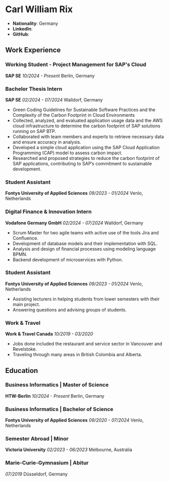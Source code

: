 # Carl William Rix 

- **Nationality**: Germany
- **LinkedIn**:
- **GitHub**:

## Work Experience

### Working Student - Project Management for SAP's Cloud
**SAP SE**
*10/2024 - Present*
Berlin, Germany

### Bachelor Thesis Intern 
**SAP SE**
*02/2024 - 07/2024*
Walldorf, Germany

- Green Coding Guidelines for Sustainable Software Practices and the Complexity of the Carbon Footprint in Cloud Environments
- Collected, analyzed, and evaluated application usage data and the AWS cloud infrastructure to determine the carbon footprint of SAP solutions running on SAP BTP.
- Collaborated with team members and experts to retrieve necessary data and ensure accuracy in analysis.
- Developed a simple cloud application using the SAP Cloud Application Programming (CAP) model to assess carbon impact.
- Researched and proposed strategies to reduce the carbon footprint of SAP applications, contributing to SAP’s commitment to sustainable development.

### Student Assistant
**Fontys University of Applied Sciences**
*09/2023 - 01/2024*
Venlo, Netherlands

### Digital Finance & Innovation Intern 
**Vodafone Germany GmbH**
*02/2024 - 07/2024*
Walldorf, Germany

- Scrum Master for two agile teams with active use of the tools Jira and Confluence.
- Development of database models and their implementation with SQL.
- Analysis and design of financial processes using modeling language BPMN.
- Backend development of microservices with Python.

### Student Assistant
**Fontys University of Applied Sciences**
*09/2023 - 01/2024*
Venlo, Netherlands

-  Assisting lecturers in helping students from lower semesters with their main project.
-  Answering questions and advising groups of students.

### Work & Travel
**Work & Travel Canada**
*10/2019 - 03/2020*

- Jobs done included the restaurant and service sector in Vancouver and Revelstoke.
- Traveling through many areas in British Colombia and Alberta.

## Education

### Business Informatics | Master of Science 
**HTW-Berlin**
*10/2024 - Present*
Berlin, Germany

### Business Informatics | Bachelor of Science
**Fontys University of Applied Sciences**
*09/2020 - 07/2024*
Venlo, Netherlands

### Semester Abroad | Minor
**Victoria University**
*02/2023 - 06/2023*
Melbourne, Australia

### Marie-Curie-Gymnasium | Abitur
*07/2019*
Düsseldorf, Germany

